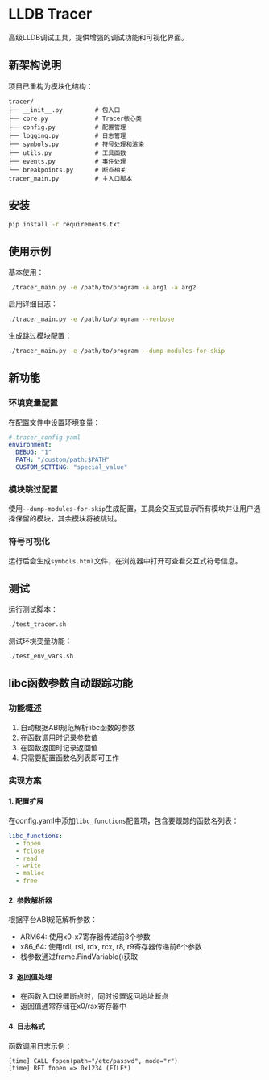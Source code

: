 # LLDB Tracer

高级LLDB调试工具，提供增强的调试功能和可视化界面。

## 新架构说明

项目已重构为模块化结构：

```
tracer/
├── __init__.py         # 包入口
├── core.py             # Tracer核心类
├── config.py           # 配置管理
├── logging.py          # 日志管理
├── symbols.py          # 符号处理和渲染
├── utils.py            # 工具函数
├── events.py           # 事件处理
└── breakpoints.py      # 断点相关
tracer_main.py          # 主入口脚本
```

## 安装

```bash
pip install -r requirements.txt
```

## 使用示例

基本使用：
```bash
./tracer_main.py -e /path/to/program -a arg1 -a arg2
```

启用详细日志：
```bash
./tracer_main.py -e /path/to/program --verbose
```

生成跳过模块配置：
```bash
./tracer_main.py -e /path/to/program --dump-modules-for-skip
```

## 新功能

### 环境变量配置
在配置文件中设置环境变量：
```yaml
# tracer_config.yaml
environment:
  DEBUG: "1"
  PATH: "/custom/path:$PATH"
  CUSTOM_SETTING: "special_value"
```

### 模块跳过配置
使用`--dump-modules-for-skip`生成配置，工具会交互式显示所有模块并让用户选择保留的模块，其余模块将被跳过。

### 符号可视化
运行后会生成`symbols.html`文件，在浏览器中打开可查看交互式符号信息。

## 测试

运行测试脚本：
```bash
./test_tracer.sh
```

测试环境变量功能：
```bash
./test_env_vars.sh
```

## libc函数参数自动跟踪功能

### 功能概述
1. 自动根据ABI规范解析libc函数的参数
2. 在函数调用时记录参数值
3. 在函数返回时记录返回值
4. 只需要配置函数名列表即可工作

### 实现方案

#### 1. 配置扩展
在config.yaml中添加`libc_functions`配置项，包含要跟踪的函数名列表：

```yaml
libc_functions:
  - fopen
  - fclose 
  - read
  - write
  - malloc
  - free
```

#### 2. 参数解析器
根据平台ABI规范解析参数：
- ARM64: 使用x0-x7寄存器传递前8个参数
- x86_64: 使用rdi, rsi, rdx, rcx, r8, r9寄存器传递前6个参数
- 栈参数通过frame.FindVariable()获取

#### 3. 返回值处理
- 在函数入口设置断点时，同时设置返回地址断点
- 返回值通常存储在x0/rax寄存器中

#### 4. 日志格式
函数调用日志示例：
```
[time] CALL fopen(path="/etc/passwd", mode="r") 
[time] RET fopen => 0x1234 (FILE*)
```
